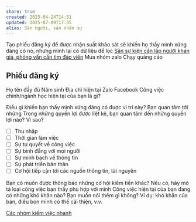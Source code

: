 ```yaml
---
share: true
created: 2025-04-24T14:51
updated: 2025-07-09T17:35
alias: Săn người, săn nhân sự
---
```

Tạo phiếu đăng ký để được nhận suất khảo sát sẽ khiến họ thấy mình xứng đáng có nó, nhưng mình lại có dữ liệu để lọc
[Săn sự kiện cần lấp người khán giả, phỏng vấn cần tìm đáp viên](../../%F0%9F%93%9CT%C3%A0i%20nguy%C3%AAn/%C3%9D%20t%C6%B0%E1%BB%9Fng%20ki%E1%BA%BFm%20ti%E1%BB%81n/%C3%9D%20t%C6%B0%E1%BB%9Fng/C%C3%B4ng%20vi%E1%BB%87c%20th%E1%BB%9Di%20v%E1%BB%A5,%20c%E1%BB%99ng%20t%C3%A1c%20vi%C3%AAn/T%C3%ACm%20ng%C6%B0%E1%BB%9Di/S%C4%83n%20s%E1%BB%B1%20ki%E1%BB%87n%20c%E1%BA%A7n%20l%E1%BA%A5p%20ng%C6%B0%E1%BB%9Di%20kh%C3%A1n%20gi%E1%BA%A3,%20ph%E1%BB%8Fng%20v%E1%BA%A5n%20c%E1%BA%A7n%20t%C3%ACm%20%C4%91%C3%A1p%20vi%C3%AAn.md)
Mua nhóm zalo
Chạy quảng cáo

## Phiếu đăng ký
Họ tên đầy đủ
Năm sinh
Địa chỉ hiện tại
Zalo
Facebook
Công việc chính/ngành học hiện tại của bạn là gì?

Điều gì khiến bạn thấy mình xứng đáng có được vị trí này?
Bạn quan tâm tới những Trong những quyền lợi được liệt kê, bạn quan tâm đến những quyền lợi nào? Vì sao?
- [ ] Thu nhập
- [ ] Thời gian làm việc
- [ ] Sự tự quyết về công việc
- [ ] Sự bình đẳng với mọi người
- [ ] Sự minh bạch về thông tin
- [ ] Sự phát triển bản thân
- [ ] Cơ hội tiếp cận tới các nguồn thông tin, tài nguyên

Bạn có muốn được thông báo những cơ hội kiếm tiền khác? Nếu có, hãy mô tả loại công việc bạn thấy phù hợp với mình
Công việc hiện tại của bạn đang có những khó khăn nào?
Bạn muốn nói thêm gì không? Ví dụ: khó khăn của bạn, điều bọn mình có thể cải thiện, v.v.

[Các nhóm kiếm việc nhanh](../%CE%9E%20K%E1%BA%BFt%20qu%E1%BA%A3%20truy%E1%BB%81n%20th%C3%B4ng/C%C3%A1c%20nh%C3%B3m%20ki%E1%BA%BFm%20vi%E1%BB%87c%20nhanh.md)
